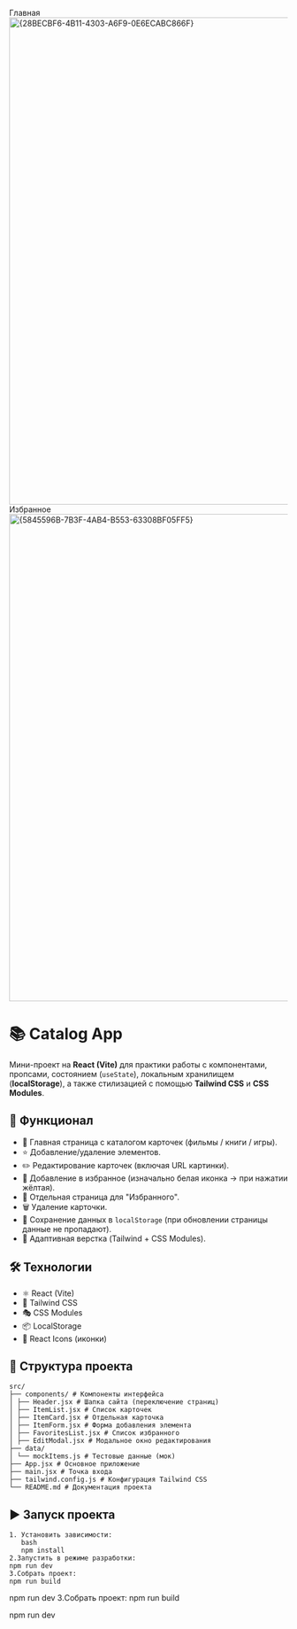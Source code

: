 Главная
<img width="1918" height="880" alt="{28BECBF6-4B11-4303-A6F9-0E6ECABC866F}" src="https://github.com/user-attachments/assets/10b27cae-f707-48df-b162-3b5b380ca954" />
Избранное
<img width="1919" height="880" alt="{5845596B-7B3F-4AB4-B553-63308BF05FF5}" src="https://github.com/user-attachments/assets/10570c51-1e2b-402d-94ed-c9ddfd394a17" />



# 📚 Catalog App

Мини-проект на **React (Vite)** для практики работы с компонентами, пропсами, состоянием (`useState`), локальным хранилищем (**localStorage**), а также стилизацией с помощью **Tailwind CSS** и **CSS Modules**.

## 🚀 Функционал
- 📌 Главная страница с каталогом карточек (фильмы / книги / игры).
- ⭐ Добавление/удаление элементов.
- ✏️ Редактирование карточек (включая URL картинки).
- 💛 Добавление в избранное (изначально белая иконка → при нажатии жёлтая).
- 📂 Отдельная страница для "Избранного".
- 🗑 Удаление карточки.
- 💾 Сохранение данных в `localStorage` (при обновлении страницы данные не пропадают).
- 📱 Адаптивная верстка (Tailwind + CSS Modules).

## 🛠 Технологии
- ⚛️ React (Vite)
- 🎨 Tailwind CSS
- 🎭 CSS Modules
- 📦 LocalStorage
- 🔗 React Icons (иконки)

## 📂 Структура проекта
```
src/
├── components/ # Компоненты интерфейса
│ ├── Header.jsx # Шапка сайта (переключение страниц)
│ ├── ItemList.jsx # Список карточек
│ ├── ItemCard.jsx # Отдельная карточка
│ ├── ItemForm.jsx # Форма добавления элемента
│ ├── FavoritesList.jsx # Список избранного
│ ├── EditModal.jsx # Модальное окно редактирования
├── data/
│ └── mockItems.js # Тестовые данные (мок)
├── App.jsx # Основное приложение
├── main.jsx # Точка входа
├── tailwind.config.js # Конфигурация Tailwind CSS
└── README.md # Документация проекта
```

## ▶️ Запуск проекта
```
1. Установить зависимости:
   bash
   npm install
2.Запустить в режиме разработки:
npm run dev
3.Собрать проект:
npm run build
```
  npm run dev
  3.Собрать проект:
  npm run build

   
   npm run dev
